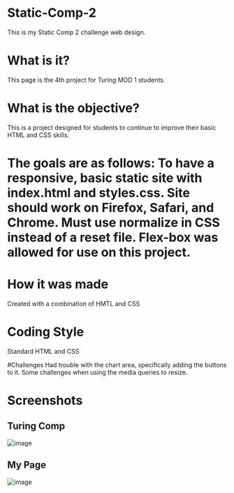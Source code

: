 # Static-Comp-2
This is my Static Comp 2 challenge web design.

# What is it?
This page is the 4th project for Turing MOD 1 students.

# What is the objective?
This is a project designed for students to continue to improve their basic HTML and CSS skills.

# The goals are as follows: To have a responsive, basic static site with index.html and styles.css. Site should work on Firefox, Safari, and Chrome. Must use normalize in CSS instead of a reset file. Flex-box was allowed for use on this project.

# How it was made
Created with a combination of HMTL and CSS

# Coding Style
Standard HTML and CSS

#Challenges
Had trouble with the chart area, specifically adding the buttons to it. Some challenges when using the media queries to resize.

# Screenshots

## Turing Comp

![image](https://user-images.githubusercontent.com/43790434/53053958-1d9f6180-3460-11e9-95e1-8f97f22bef06.png)


## My Page

![image](https://user-images.githubusercontent.com/43790434/53053985-3576e580-3460-11e9-87ef-ece54c82a7a4.png)
